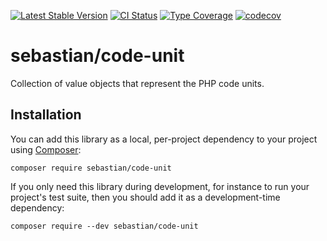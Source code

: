 [![Latest Stable Version](https://poser.pugx.org/sebastian/code-unit/v/stable.png)](https://packagist.org/packages/sebastian/code-unit)
[![CI Status](https://github.com/sebastianbergmann/code-unit/workflows/CI/badge.svg)](https://github.com/sebastianbergmann/code-unit/actions)
[![Type Coverage](https://shepherd.dev/github/sebastianbergmann/code-unit/coverage.svg)](https://shepherd.dev/github/sebastianbergmann/code-unit)
[![codecov](https://codecov.io/gh/sebastianbergmann/code-unit/branch/main/graph/badge.svg)](https://codecov.io/gh/sebastianbergmann/code-unit)

# sebastian/code-unit

Collection of value objects that represent the PHP code units.

## Installation

You can add this library as a local, per-project dependency to your project using [Composer](https://getcomposer.org/):

```
composer require sebastian/code-unit
```

If you only need this library during development, for instance to run your project's test suite, then you should add it
as a development-time dependency:

```
composer require --dev sebastian/code-unit
```
